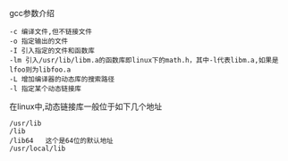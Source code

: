 gcc参数介绍
```
-c 编译文件,但不链接文件
-o 指定输出的文件
-I 引入指定的文件和函数库
-lm 引入/usr/lib/libm.a的函数库即linux下的math.h，其中-l代表libm.a,如果是lfoo则为libfoo.a
-L 增加编译器的动态库的搜索路径
-l 指定某个动态链接库
```
在linux中,动态链接库一般位于如下几个地址
```
/usr/lib
/lib
/lib64   这个是64位的默认地址
/usr/local/lib
```
